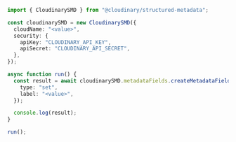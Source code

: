 <!-- Start SDK Example Usage [usage] -->
```typescript
import { CloudinarySMD } from "@cloudinary/structured-metadata";

const cloudinarySMD = new CloudinarySMD({
  cloudName: "<value>",
  security: {
    apiKey: "CLOUDINARY_API_KEY",
    apiSecret: "CLOUDINARY_API_SECRET",
  },
});

async function run() {
  const result = await cloudinarySMD.metadataFields.createMetadataField({
    type: "set",
    label: "<value>",
  });

  console.log(result);
}

run();

```
<!-- End SDK Example Usage [usage] -->